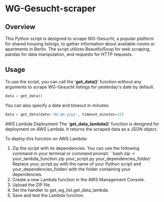 # WG-Gesucht-scraper

## Overview
This Python script is designed to scrape WG-Gesucht, a popular platform for shared housing listings, to gather information about available rooms or apartments in Berlin. The script utilizes BeautifulSoup for web scraping, pandas for data manipulation, and requests for HTTP requests.

## Usage
To use the script, you can call the '**get_data()**' function without any arguments to scrape WG-Gesucht listings for yesterday's date by default.
```python
data = get_data()
```

You can also specify a date and timeout in minutes:
```python
data = get_data(date='dd.mm.yyyy', timeout_minutes=15)
```

AWS Lambda Deployment
The '**get_data_lambda()**' function is designed for deployment on AWS Lambda. It returns the scraped data as a JSON object.

To deploy this function on AWS Lambda:

1. Zip the script with its dependencies. You can use the following command in your terminal or command prompt:
``bash
zip -r your_lambda_function.zip your_script.py your_dependencies_folder/
Replace your_script.py with the name of your Python script and your_dependencies_folder/ with the folder containing your dependencies.
2. Create a new Lambda function in the AWS Management Console.
3. Upload the ZIP file.
4. Set the handler to get_wg_list.get_data_lambda.
5. Save and test the Lambda function.
